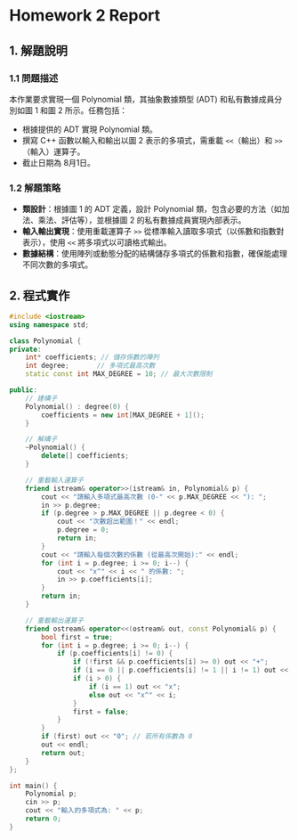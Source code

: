 # Homework 2 Report

## 1. 解題說明

### 1.1 問題描述
本作業要求實現一個 Polynomial 類，其抽象數據類型 (ADT) 和私有數據成員分別如圖 1 和圖 2 所示。任務包括：
- 根據提供的 ADT 實現 Polynomial 類。
- 撰寫 C++ 函數以輸入和輸出以圖 2 表示的多項式，需重載 `<<`（輸出）和 `>>`（輸入）運算子。
- 截止日期為 8月1日。

### 1.2 解題策略
- **類設計**：根據圖 1 的 ADT 定義，設計 Polynomial 類，包含必要的方法（如加法、乘法、評估等），並根據圖 2 的私有數據成員實現內部表示。
- **輸入輸出實現**：使用重載運算子 `>>` 從標準輸入讀取多項式（以係數和指數對表示），使用 `<<` 將多項式以可讀格式輸出。
- **數據結構**：使用陣列或動態分配的結構儲存多項式的係數和指數，確保能處理不同次數的多項式。

## 2. 程式實作

```cpp
#include <iostream>
using namespace std;

class Polynomial {
private:
    int* coefficients; // 儲存係數的陣列
    int degree;       // 多項式最高次數
    static const int MAX_DEGREE = 10; // 最大次數限制

public:
    // 建構子
    Polynomial() : degree(0) {
        coefficients = new int[MAX_DEGREE + 1]();
    }

    // 解構子
    ~Polynomial() {
        delete[] coefficients;
    }

    // 重載輸入運算子
    friend istream& operator>>(istream& in, Polynomial& p) {
        cout << "請輸入多項式最高次數 (0-" << p.MAX_DEGREE << "): ";
        in >> p.degree;
        if (p.degree > p.MAX_DEGREE || p.degree < 0) {
            cout << "次數超出範圍！" << endl;
            p.degree = 0;
            return in;
        }
        cout << "請輸入每個次數的係數 (從最高次開始):" << endl;
        for (int i = p.degree; i >= 0; i--) {
            cout << "x^" << i << " 的係數: ";
            in >> p.coefficients[i];
        }
        return in;
    }

    // 重載輸出運算子
    friend ostream& operator<<(ostream& out, const Polynomial& p) {
        bool first = true;
        for (int i = p.degree; i >= 0; i--) {
            if (p.coefficients[i] != 0) {
                if (!first && p.coefficients[i] >= 0) out << "+";
                if (i == 0 || p.coefficients[i] != 1 || i != 1) out << p.coefficients[i];
                if (i > 0) {
                    if (i == 1) out << "x";
                    else out << "x^" << i;
                }
                first = false;
            }
        }
        if (first) out << "0"; // 若所有係數為 0
        out << endl;
        return out;
    }
};

int main() {
    Polynomial p;
    cin >> p;
    cout << "輸入的多項式為: " << p;
    return 0;
}



